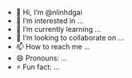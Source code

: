 - 👋 Hi, I’m @nlinhdgai
- 👀 I’m interested in ...
- 🌱 I’m currently learning ...
- 💞️ I’m looking to collaborate on ...
- 📫 How to reach me ...
- 😄 Pronouns: ...
- ⚡ Fun fact: ...

<!---
nlinhdgai/nlinhdgai is a ✨ special ✨ repository because its `README.md` (this file) appears on your GitHub profile.
You can click the Preview link to take a look at your changes.
--->
